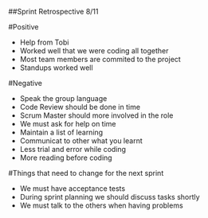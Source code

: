 ##Sprint Retrospective 8/11

#Positive
* Help from Tobi
* Worked well that we were coding all together
* Most team members are commited to the project
* Standups worked well

#Negative
* Speak the group language
* Code Review should be done in time
* Scrum Master should more involved in the role
* We must ask for help on time
* Maintain a list of learning
* Communicat to other what you learnt
* Less trial and error while coding
* More reading before coding

#Things that need to change for the next sprint

* We must have acceptance tests
* During sprint planning we should discuss tasks shortly
* We must talk to the others when having problems


